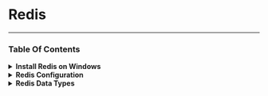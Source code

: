 # Redis
---

### Table Of Contents

<details>
 <summary><b>Install Redis on Windows</b></summary>

Redis, a powerful open-source in-memory data store, is widely used for various applications. 

While Redis is often associated with Linux, you can also run it on Windows 10 using the Windows Subsystem for Linux (WSL2). 

This compatibility layer allows you to execute Linux commands natively on Windows, providing a seamless environment for running Redis.

Here's a step-by-step guide on how to set up and run Redis on Windows 10 using WSL2:

### Step 1: Enable Windows Subsystem for Linux (WSL2)

Open PowerShell as Administrator and run the following command to enable WSL2:

**`Enable-WindowsOptionalFeature -Online -FeatureName Microsoft-Windows-Subsystem-Linux`**

Reboot your system (this step is necessary only once).

![Setting the Scheme](redis/WLS2.PNG)

### Step 2: Install Ubuntu from Microsoft Store

Launch the Microsoft Store. Search for "Ubuntu" or your preferred Linux distribution. Download and install the latest version of Ubuntu.

**`start ms-windows-store:`**

**Enter New User & Password**

https://developer.redis.com/create/windows

![Setting the Scheme](redis/ubuntu.PNG)

### Step 3: Install and Configure Redis

![Setting the Scheme](redis/redis-installation.PNG)

![Setting the Scheme](redis/redis-installation-1.PNG)

Launch the installed Ubuntu distribution. In the terminal, execute the following commands:
```
sudo apt-add-repository ppa:redislabs/redis
sudo apt-get update
sudo apt-get upgrade
sudo apt-get install redis-server
```
**Note**: The sudo command might be required based on your system's user configuration.

### Step 4: Restart Redis Server

![Setting the Scheme](redis/redis-installation-2.PNG)

After installation, restart the Redis server using:
```
sudo service redis-server restart
```
### Step 5: Verify Redis Installation

Test the Redis connectivity using the redis-cli command:
```
redis-cli
```
Inside the Redis CLI, execute the following commands:
```
127.0.0.1:6379> set user:1 "Jane"
127.0.0.1:6379> get user:1
```
You should see "Jane" as the output.

![Setting the Scheme](redis/verify-redis-installation.PNG)

### Step 6: Stopping the Redis Server

To stop the Redis server, use the following command:
```
sudo service redis-server stop
```
Running Redis on Windows 10 through WSL2 provides you with a Linux-like environment where you can harness the full power of Redis for your projects. 

Remember that while Redis databases by default have indexes from 0 to 15, you can adjust this configuration as needed in the redis.conf file.

By following these steps, you can easily set up and run a Redis database on your Windows 10 machine using the Windows Subsystem for Linux. 

This enables you to leverage Redis for various applications and projects seamlessly.
</details>
<details>
  <summary><b>Redis Configuration</b></summary>
  
### Redis CONFIG Command
The proper way to configure Redis is by providing a Redis configuration file, usually called redis.conf (available at root the directory of redis). Though Redis is able to start without a configuration file using a built-in default configuration, however, this setup is only recommended for testing and development purposes.

The redis.conf file contains a number of directives, here is the format :

> keyword argument1 argument2 ... argumentN
Here is an example of configuration directive:

> slaveof 127.0.0.1 6380
### Changing Redis configuration while the server is running :

It is possible to reconfigure Redis on the fly without stopping and restarting the service or querying the current configuration programmatically using the special commands CONFIG SET and CONFIG GET. Not all the configuration directives are supported in this way, but most are supported as expected.

Here is the basic syntax of redis CONFIG command is shown below:

> redis 127.0.0.1:6379> CONFIG GET CONFIG_SETTING_NAME
### Example:

> 127.0.0.1:6379> config get save 
1) "save" 
2) "900 1 300 10 60 10000"
Use * in place of CONFIG_SETTING_NAME to get all configuration settings.


### Example:

> 127.0.0.1:6379> CONFIG GET *
  1) "dbfilename"
  2) "dump.rdb"
  3) "requirepass"
  4) ""
  5) "masterauth"
  6) ""
  7) "unixsocket"
  8) ""
  9) "logfile"
 10) "/var/log/redis_6379.log"
 11) "pidfile"
 12) "/var/run/redis_6379.pid"
 13) "maxmemory"
 14) "0"
 15) "maxmemory-samples"
 16) "5"
 17) "timeout"
 18) "0"
 19) "tcp-keepalive"
 20) "0"
 21) "auto-aof-rewrite-percentage"
 22) "100"
 23) "auto-aof-rewrite-min-size"
 24) "67108864"
 25) "hash-max-ziplist-entries"
 26) "512"
 27) "hash-max-ziplist-value"
 28) "64"
 29) "list-max-ziplist-entries"
 30) "512"
 31) "list-max-ziplist-value"
 32) "64"
 33) "set-max-intset-entries"
 34) "512"
 35) "zset-max-ziplist-entries"
 36) "128"
 37) "zset-max-ziplist-value"
 38) "64"
 39) "hll-sparse-max-bytes"
 40) "3000"
 41) "lua-time-limit"
 42) "5000"
 43) "slowlog-log-slower-than"
 44) "10000"
 45) "latency-monitor-threshold"
 46) "0"
 47) "slowlog-max-len"
 48) "128"
 49) "port"
 50) "6379"
 51) "tcp-backlog"
 52) "511"
 53) "databases"
 54) "16"
 55) "repl-ping-slave-period"
 56) "10"
 57) "repl-timeout"
 58) "60"
 59) "repl-backlog-size"
 60) "1048576"
 61) "repl-backlog-ttl"
 62) "3600"
 63) "maxclients"
 64) "10000"
 65) "watchdog-period"
 66) "0"
 67) "slave-priority"
 68) "100"
 69) "min-slaves-to-write"
 70) "0"
 71) "min-slaves-max-lag"
 72) "10"
 73) "hz"
 74) "10"
 75) "cluster-node-timeout"
 76) "15000"
 77) "cluster-migration-barrier"
 78) "1"
 79) "cluster-slave-validity-factor"
 80) "10"
 81) "repl-diskless-sync-delay"
 82) "5"
 83) "cluster-require-full-coverage"
 84) "yes"
 85) "no-appendfsync-on-rewrite"
 86) "no"
 87) "slave-serve-stale-data"
 88) "yes"
 89) "slave-read-only"
 90) "yes"
 91) "stop-writes-on-bgsave-error"
 92) "yes"
 93) "daemonize"
 94) "yes"
 95) "rdbcompression"
 96) "yes"
 97) "rdbchecksum"
 98) "yes"
 99) "activerehashing"
100) "yes"
101) "repl-disable-tcp-nodelay"
102) "no"
103) "repl-diskless-sync"
104) "no"
105) "aof-rewrite-incremental-fsync"
106) "yes"
107) "aof-load-truncated"
108) "yes"
109) "appendonly"
110) "no"
111) "dir"
112) "/var/lib/redis/6379"
113) "maxmemory-policy"
114) "noeviction"
115) "appendfsync"
116) "everysec"
117) "save"
118) "900 1 300 10 60 10000"
119) "loglevel"
120) "notice"
121) "client-output-buffer-limit"
122) "normal 0 0 0 slave 268435456 67108864 60 pubsub 33554432 8388608 60"
123) "unixsocketperm"
124) "0"
125) "slaveof"
126) ""
127) "notify-keyspace-events"
128) ""
129) "bind"
130) ""
### Edit configuration

To update configuration, you can use CONFIG set command

Basic syntax of CONFIG SET command :

> CONFIG SET CONFIG_SETTING_NAME NEW_CONFIG_VALUE
### Example:

> 127.0.0.1:6379> CONFIG SET loglevel "notice"
OK
> 127.0.0.1:6379> CONFIG GET loglevel
1) "loglevel"
2) "notice"
</details>

<details>
 <summary><b>Redis Data Types</b></summary>

### Data Types
 Redis is not a plain  key-value store, actually, it is a data structures server, supporting a different kind of values. In traditional  key-value stores, you associated string keys to string values, in  Redis the value is not limited to a simple string, but can also hold more complex data structures. The following is the list of all the data structures supported by Redis:

Binary-safe strings.
Lists
Sets
Sorted sets
Hashes
Bit arrays (or simply bitmaps)
HyperLogLogs:
### Redis keys:

Redis keys are binary safe (meaning they have a known length not determined by any special terminating characters), so you can use any binary sequence as a key, from a string like "foo" to the content of a JPEG file. The empty string is also a valid key. Here are some rules about keys:

The maximum allowed key size is 512 MB.
Very long keys are not a good idea.
Very short keys are often not a good idea. While short keys will obviously consume a bit less memory, your job is to find the right balance.
Try to stick with a schema. For instance "object-type:id" is a good idea, as in "user:1000". Dots or dashes are often used for multi-word fields, as in "comment:1234:reply.to" or "comment:1234:reply-to".
### Redis Strings:

Strings are  Redis’ most basic data type. It is the only data type in  Memcached, so it is also very natural for newcomers to use it in Redis. Since Redis keys are strings, when we use the string type as a value too, we are mapping a string to another string. The string data type is useful for a number of use cases, like caching HTML fragments or pages. Here are some common commands associated with strings:

SET: sets a value to a key
GET: gets a value from a key
DEL: deletes a key and its value
INCR: atomically increments a key
INCRBY: increments a key by a designated values
EXPIRE: the length of time that a key should exist (denoted in seconds)
Strings can be used to store objects, arranged by key.

127.0.0.1:6379>  SET newkey "the redis string"
OK
127.0.0.1:6379> GET newkey
"the redis string"
### Redis Lists:

Lists in  Redis are a collection of ordered values. This is in contrast to Sets which are unordered. Redis lists are implemented via Linked Lists. This means that even if you have millions of elements inside a list, the operation of adding a new element in the head or in the tail of the list is performed in constant time. Here are some common commands associated with lists:

LPUSH: Add a value to the begriming of a list
RPUSH: Add a value to the end of a list
LPOP: Get and remove the first element in a list
RPOP: Get and remove the last element in a list
LREM: Remove elements from a list
LRANGE: Get a range of elements from a list
LTRIM: Modifies a list so leave only a specified range
### Example:

redis 127.0.0.1:6379> lpush w3resourcelist redis
(integer) 1
redis 127.0.0.1:6379> lpush w3resourcelist mongodb
(integer) 2
redis 127.0.0.1:6379> lpush w3resourcelist rabitmq
(integer) 3
redis 127.0.0.1:6379> lrange w3resourcelist 0 10

1) "rabitmq"
2) "mongodb"
3) "redis"
### Redis Sets:

 Redis Sets are unordered collections of strings. If you want to combine strings, you can do that with  REDIS sets. Here are some common commands associated with sets:

SADD: Add one or members to a set
SMEMBERS: Get all set members
SINTER: Find the intersection of multiple sets
SISMEMBER: check if a value is in a set
SRANDMEMBER: Get a random set member
Sets can be helpful in various situations. In sets each member of a set is unique, adding members to a set does not require a "check then add" operation. Instead the set will check whether the item is a duplicate whenever an SADD command is performed.

### Example:

redis 127.0.0.1:6379> sadd w3resourcelist redis
(integer) 1
redis 127.0.0.1:6379> sadd w3resourcelist mongodb
(integer) 1
redis 127.0.0.1:6379> sadd w3resourcelist rabitmq
(integer) 1
redis 127.0.0.1:6379> sadd w3resourcelist rabitmq
(integer) 0
redis 127.0.0.1:6379> smembers w3resourcelist

1) "rabitmq"
2) "mongodb"
3) "redis"
### Redis Sorted sets:


Sorted sets are a data type which is similar to a mix between a Set and a Hash. Like sets, sorted sets are composed of unique, non-repeating string elements, so in some sense, a sorted set is a set as well.

However, while elements inside sets are not ordered, every element in a sorted set is associated with a floating point value, called the score (this is why the type is also similar to a hash, since every element is mapped to a value). Here are some common commands associated with sorted sets :

ZADD: Adds members to a sorted set
ZRANGE: Displays the members of a sorted set arranged by index (with the default low to high)
ZREVRANGE: Displays the members of a sorted set arranged by index (from high to low)
ZREM: Removes members from a sorted set
### Example:

redis 127.0.0.1:6379> zadd w3resourcelist 0 redis
(integer) 1
redis 127.0.0.1:6379> zadd w3resourcelist 0 mongodb
(integer) 1
redis 127.0.0.1:6379> zadd w3resourcelist 0 rabitmq
(integer) 1
redis 127.0.0.1:6379> zadd w3resourcelist 0 rabitmq
(integer) 0
redis 127.0.0.1:6379> ZRANGEBYSCORE w3resourcelist 0 1000

1) "redis"
2) "mongodb"
3) "rabitmq"
### Redis Hashes:

Hashes in  Redis are useful to represent objects with many fields. They are set up to store a vast amount of fields in a small amount of space. Here are some common commands associated with hashes:

HMSET: Sets up multiple hash values
HSET: Sets the hash field with a string value
HGET: Retrieves the value of a hash field
HMGET: Retrieves all of the values for given hash fields
HGETALL: Retrieves all of the values for in a hash
### Example:

In the following example hash, data type is used to store user's object which contains basic information of a user.

redis 127.0.0.1:6379> HMSET user:1 username w3resource password 123456 points 200
OK
redis 127.0.0.1:6379> HGETALL user:1

1) "username"
2) "w3resource"
3) "password"
4) "123456"
5) "points"
6) "200"
### Redis Bit arrays (or simply bitmaps):

It is possible, using special commands, to handle String values like an array of bits: you can set and clear individual bits, count all the bits set to 1, find the first set or unset bit, and so forth.

HyperLogLogs:

This is a probabilistic data structure which is used in order to estimate the cardinality of a set.
</details>
